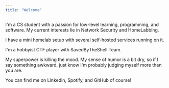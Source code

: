 ```yaml
---
title: "Welcome"
---
```


I'm a CS student with a passion for low-level learning, programming, and software. My current interests lie in Network Security and HomeLabbing. 

I have a mini homelab setup with several self-hosted services running on it.  

I'm a hobbyist CTF player with SavedByTheShell Team. 

My superpower is killing the mood. My sense of humor is a bit dry, so if I say something awkward, just know I'm probably judging myself more than you are. 

You can find me on Linkedin, Spotify, and GitHub of course! 


